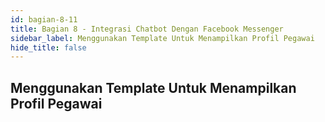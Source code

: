 ```yaml
---
id: bagian-8-11
title: Bagian 8 - Integrasi Chatbot Dengan Facebook Messenger
sidebar_label: Menggunakan Template Untuk Menampilkan Profil Pegawai
hide_title: false
---
```

## Menggunakan Template Untuk Menampilkan Profil Pegawai
